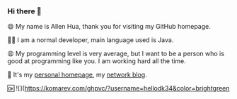 ### Hi there 👋

😄️ My name is Allen Hua, thank you for visiting my GitHub homepage.

🙏🏻 I am a normal developer, main language used is Java.

😩️ My programming level is very average, but I want to be a person who is good at programming like you. I am working hard all the time.

👀️ It's my [personal homepage](https://hellodk.com), my [network blog](https://hellodk.cn).

🆗️️ ![](https://komarev.com/ghpvc/?username=hellodk34&color=brightgreen

<!--
**hellodk34/hellodk34** is a ✨ _special_ ✨ repository because its `README.md` (this file) appears on your GitHub profile.

Here are some ideas to get you started:

- 🔭 I’m currently working on ...
- 🌱 I’m currently learning ...
- 👯 I’m looking to collaborate on ...
- 🤔 I’m looking for help with ...
- 💬 Ask me about ...
- 📫 How to reach me: ...
- 😄 Pronouns: ...
- ⚡ Fun fact: ...
-->
